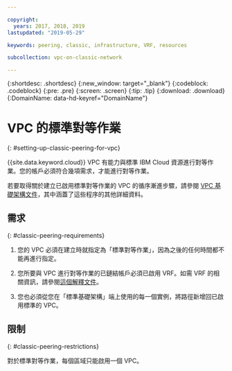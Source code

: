 ```yaml
---

copyright:
  years: 2017, 2018, 2019
lastupdated: "2019-05-29"

keywords: peering, classic, infrastructure, VRF, resources

subcollection: vpc-on-classic-network

---
```


{:shortdesc: .shortdesc}
{:new_window: target="_blank"}
{:codeblock: .codeblock}
{:pre: .pre}
{:screen: .screen}
{:tip: .tip}
{:download: .download}
{:DomainName: data-hd-keyref="DomainName"}

# VPC 的標準對等作業
{: #setting-up-classic-peering-for-vpc}

{{site.data.keyword.cloud}} VPC 有能力與標準 IBM Cloud 資源進行對等作業。您的帳戶必須符合幾項需求，才能進行對等作業。

若要取得關於建立已啟用標準對等作業的 VPC 的循序漸進步驟，請參閱 [VPC 基礎架構文件](/docs/vpc-on-classic?topic=vpc-on-classic-setting-up-access-to-your-classic-infrastructure-from-vpc#setting-up-access-to-your-classic-infrastructure-from-vpc)，其中涵蓋了這些程序的其他詳細資料。

## 需求
{: #classic-peering-requirements}

1. 您的 VPC 必須在建立時就指定為「標準對等作業」，因為之後的任何時間都不能再進行指定。

2. 您所要與 VPC 進行對等作業的已鏈結帳戶必須已啟用 VRF。如需 VRF 的相關資訊，請參閱[這個解釋文件](/docs/infrastructure/direct-link?topic=direct-link-overview-of-virtual-routing-and-forwarding-vrf-on-ibm-cloud#overview-of-virtual-routing-and-forwarding-vrf-on-ibm-cloud)。

3. 您也必須從您在「標準基礎架構」端上使用的每一個實例，將路徑新增回已啟用標準的 VPC。

## 限制
{: #classic-peering-restrictions}

對於標準對等作業，每個區域只能啟用一個 VPC。
